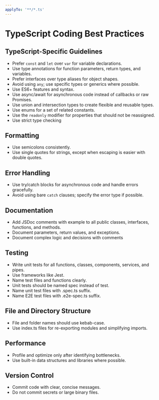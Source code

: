 ```yaml
---
applyTo: '**/*.ts'
---
```


# TypeScript Coding Best Practices

## TypeScript-Specific Guidelines

- Prefer `const` and `let` over `var` for variable declarations.
- Use type annotations for function parameters, return types, and variables.
- Prefer interfaces over type aliases for object shapes.
- Avoid using `any`; use specific types or generics where possible.
- Use ES6+ features and syntax.
- Use async/await for asynchronous code instead of callbacks or raw Promises.
- Use union and intersection types to create flexible and reusable types.
- Use enums for a set of related constants.
- Use the `readonly` modifier for properties that should not be reassigned.
- Use strict type checking

## Formatting

- Use semicolons consistently.
- Use single quotes for strings, except when escaping is easier with double quotes.

## Error Handling

- Use try/catch blocks for asynchronous code and handle errors gracefully.
- Avoid using bare `catch` clauses; specify the error type if possible.

## Documentation

- Add JSDoc comments with example to all public classes, interfaces, functions, and methods.
- Document parameters, return values, and exceptions.
- Document complex logic and decisions with comments

## Testing

- Write unit tests for all functions, classes, components, services, and pipes.
- Use frameworks like Jest.
- Name test files and functions clearly.
- Unit tests should be named spec instead of test.
- Name unit test files with .spec.ts suffix.
- Name E2E test files with .e2e-spec.ts suffix.

## File and Directory Structure

- File and folder names should use kebab-case.
- Use index.ts files for re-exporting modules and simplifying imports.

## Performance

- Profile and optimize only after identifying bottlenecks.
- Use built-in data structures and libraries where possible.

## Version Control

- Commit code with clear, concise messages.
- Do not commit secrets or large binary files.

